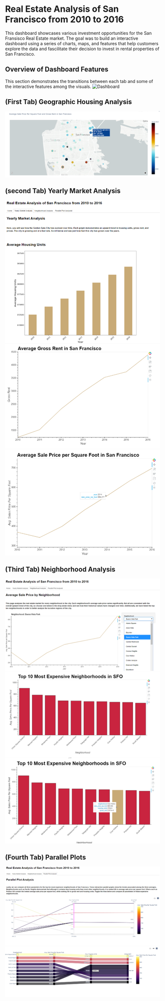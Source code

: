 # Real Estate Analysis of San Francisco from 2010 to 2016
This dashboard showcases various investment opportunities for the San Fransisco Real Estate market. The goal was to build an interactive dashboard using a series of charts, maps, and features that help customers explore the data and fascilitate their decision to invest in rental properties of San Francisco. 

## Overview of Dashboard Features
This section demonstrates the transitions between each tab and some of the interactive features among the visuals. 
![Dashboard](Images/dashboard-demo.gif)

## (First Tab) Geographic Housing Analysis 

![Dashboard](Images/map_2.png)

## (second Tab) Yearly Market Analysis 

![](Images/housing_units.png)
<br/>
![](Images/gross_rent2.png)
<br/>
![](Images/sale_price.png)

## (Third Tab) Neighborhood Analysis 

![](Images/neighborhood.png)
<br/>
![](Images/top_10.png)
<br/>
![](Images/top_hover.png)

## (Fourth Tab) Parallel Plots 

![](Images/parallel_coordinates.png)
<br/>
![](Images/parallel_category.png)
